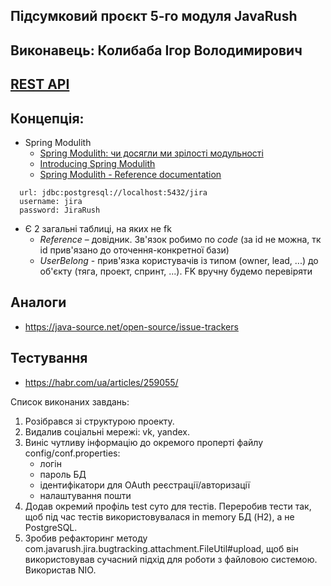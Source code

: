## Підсумковий проєкт 5-го модуля JavaRush
## Виконавець: Колибаба Ігор Володимирович

## [REST API](http://localhost:8080/doc)

## Концепція:

- Spring Modulith
    - [Spring Modulith: чи досягли ми зрілості модульності](https://habr.com/ua/post/701984/)
    - [Introducing Spring Modulith](https://spring.io/blog/2022/10/21/introducing-spring-modulith)
    - [Spring Modulith - Reference documentation](https://docs.spring.io/spring-modulith/docs/current-SNAPSHOT/reference/html/)

````
  url: jdbc:postgresql://localhost:5432/jira
  username: jira
  password: JiraRush
````

- Є 2 загальні таблиці, на яких не fk
    - _Reference_ – довідник. Зв'язок робимо по _code_ (за id не можна, тк id прив'язано до оточення-конкретної бази)
    - _UserBelong_ - прив'язка користувачів із типом (owner, lead, ...) до об'єкту (тяга, проект, спринт, ...). FK вручну будемо
      перевіряти

## Аналоги

- https://java-source.net/open-source/issue-trackers

## Тестування

- https://habr.com/ua/articles/259055/

Список виконаних завдань:
1. Розібрався зі структурою проекту.
2. Видалив соціальні мережі: vk, yandex.
3. Виніс чутливу інформацію до окремого проперті файлу config/conf.properties:
   - логін
   - пароль БД
   - ідентифікатори для OAuth реєстрації/авторизації
   - налаштування пошти
4. Додав окремий профіль test суто для тестів. 
   Переробив тести так, щоб під час тестів використовувалася in memory БД (H2), а не PostgreSQL.
5. Зробив рефакторинг методу com.javarush.jira.bugtracking.attachment.FileUtil#upload, щоб він використовував сучасний підхід для роботи з файловою системою. 
Використав NIO.